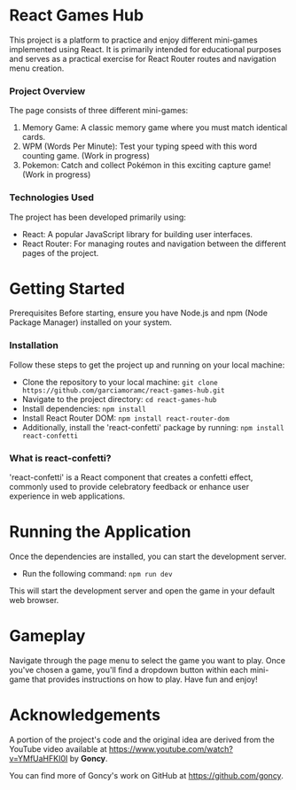# React Games Hub

This project is a platform to practice and enjoy different mini-games implemented using React. It is primarily intended for educational purposes and serves as a practical exercise for React Router routes and navigation menu creation.

### Project Overview
The page consists of three different mini-games:
1. Memory Game: A classic memory game where you must match identical cards.
2. WPM (Words Per Minute): Test your typing speed with this word counting game. (Work in progress)
3. Pokemon: Catch and collect Pokémon in this exciting capture game! (Work in progress)

### Technologies Used
The project has been developed primarily using:
* React: A popular JavaScript library for building user interfaces.
* React Router: For managing routes and navigation between the different pages of the project.

# Getting Started

Prerequisites Before starting, ensure you have Node.js and npm (Node Package Manager) installed on your system.

### Installation 
Follow these steps to get the project up and running on your local machine:
- Clone the repository to your local machine: `git clone https://github.com/garciamoramc/react-games-hub.git`
- Navigate to the project directory: `cd react-games-hub`
- Install dependencies: `npm install`
- Install React Router DOM: `npm install react-router-dom`
- Additionally, install the 'react-confetti' package by running: `npm install react-confetti`

### What is react-confetti?

'react-confetti' is a React component that creates a confetti effect, commonly used to provide celebratory feedback or enhance user experience in web applications.

# Running the Application
Once the dependencies are installed, you can start the development server. 
- Run the following command: `npm run dev`

This will start the development server and open the game in your default web browser.

# Gameplay
Navigate through the page menu to select the game you want to play. 
Once you've chosen a game, you'll find a dropdown button within each mini-game that provides instructions on how to play.
Have fun and enjoy!

# Acknowledgements
A portion of the project's code and the original idea are derived from the YouTube video available at https://www.youtube.com/watch?v=YMfUaHFKI0I by **Goncy**. 

You can find more of Goncy's work on GitHub at https://github.com/goncy.



